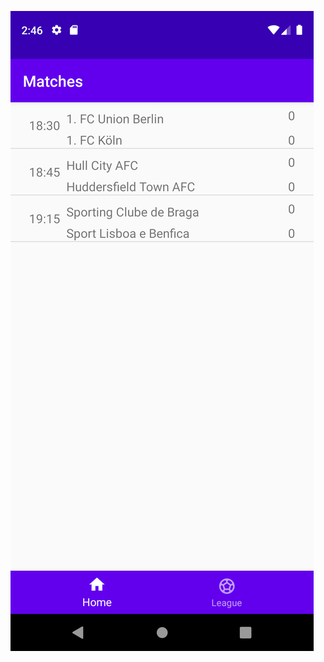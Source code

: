 ![Matches](https://raw.githubusercontent.com/phantom-nosferatu/FootballCompetitionsApp/master/images/Screenshot_1648813579.png?raw=true "Matches screen")
